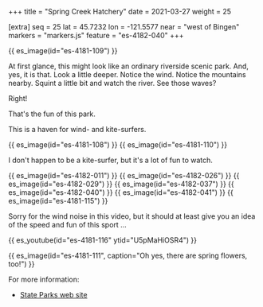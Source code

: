 +++
title = "Spring Creek Hatchery"
date = 2021-03-27
weight = 25

[extra]
seq = 25
lat = 45.7232
lon = -121.5577
near = "west of Bingen"
markers = "markers.js"
feature = "es-4182-040"
+++

{{ es_image(id="es-4181-109") }}

At first glance, this might look like an ordinary riverside scenic park. And, yes, it is that. Look a little deeper. Notice the wind. Notice the mountains nearby. Squint a little bit and watch the river. See those waves?

<!-- more -->

Right!

That's the fun of this park.

This is a haven for wind- and kite-surfers.

{{ es_image(id="es-4181-108") }}
{{ es_image(id="es-4181-110") }}

I don't happen to be a kite-surfer, but it's a lot of fun to watch.

{{ es_image(id="es-4182-011") }}
{{ es_image(id="es-4182-026") }}
{{ es_image(id="es-4182-029") }}
{{ es_image(id="es-4182-037") }}
{{ es_image(id="es-4182-040") }}
{{ es_image(id="es-4182-041") }}
{{ es_image(id="es-4181-115") }}

Sorry for the wind noise in this video, but it should at least give you an idea of the speed and fun of this sport ...

{{ es_youtube(id="es-4181-116" ytid="U5pMaHiOSR4") }}

{{ es_image(id="es-4181-111", caption="Oh yes, there are spring flowers, too!") }}

For more information:

* [State Parks web site](https://parks.state.wa.us/587/Spring-Creek-Hatchery)
